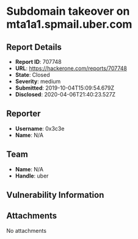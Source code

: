 # Subdomain takeover on mta1a1.spmail.uber.com

## Report Details
- **Report ID**: 707748
- **URL**: https://hackerone.com/reports/707748
- **State**: Closed
- **Severity**: medium
- **Submitted**: 2019-10-04T15:09:54.679Z
- **Disclosed**: 2020-04-06T21:40:23.527Z

## Reporter
- **Username**: 0x3c3e
- **Name**: N/A

## Team
- **Name**: N/A
- **Handle**: uber

## Vulnerability Information


## Attachments
No attachments
